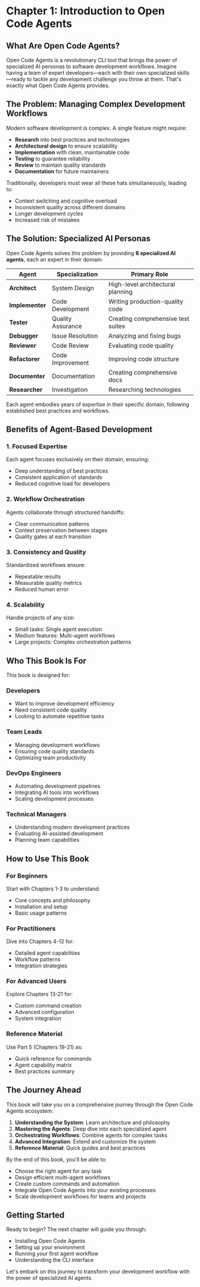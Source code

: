 # Chapter 1: Introduction to Open Code Agents

## What Are Open Code Agents?

Open Code Agents is a revolutionary CLI tool that brings the power of specialized AI personas to software development workflows. Imagine having a team of expert developers—each with their own specialized skills—ready to tackle any development challenge you throw at them. That's exactly what Open Code Agents provides.

## The Problem: Managing Complex Development Workflows

Modern software development is complex. A single feature might require:

- **Research** into best practices and technologies
- **Architectural design** to ensure scalability
- **Implementation** with clean, maintainable code
- **Testing** to guarantee reliability
- **Review** to maintain quality standards
- **Documentation** for future maintainers

Traditionally, developers must wear all these hats simultaneously, leading to:
- Context switching and cognitive overload
- Inconsistent quality across different domains
- Longer development cycles
- Increased risk of mistakes

## The Solution: Specialized AI Personas

Open Code Agents solves this problem by providing **8 specialized AI agents**, each an expert in their domain:

| Agent | Specialization | Primary Role |
|-------|----------------|-------------|
| **Architect** | System Design | High-level architectural planning |
| **Implementer** | Code Development | Writing production-quality code |
| **Tester** | Quality Assurance | Creating comprehensive test suites |
| **Debugger** | Issue Resolution | Analyzing and fixing bugs |
| **Reviewer** | Code Review | Evaluating code quality |
| **Refactorer** | Code Improvement | Improving code structure |
| **Documenter** | Documentation | Creating comprehensive docs |
| **Researcher** | Investigation | Researching technologies |

Each agent embodies years of expertise in their specific domain, following established best practices and workflows.

## Benefits of Agent-Based Development

### 1. **Focused Expertise**
Each agent focuses exclusively on their domain, ensuring:
- Deep understanding of best practices
- Consistent application of standards
- Reduced cognitive load for developers

### 2. **Workflow Orchestration**
Agents collaborate through structured handoffs:
- Clear communication patterns
- Context preservation between stages
- Quality gates at each transition

### 3. **Consistency and Quality**
Standardized workflows ensure:
- Repeatable results
- Measurable quality metrics
- Reduced human error

### 4. **Scalability**
Handle projects of any size:
- Small tasks: Single agent execution
- Medium features: Multi-agent workflows
- Large projects: Complex orchestration patterns

## Who This Book Is For

This book is designed for:

### **Developers**
- Want to improve development efficiency
- Need consistent code quality
- Looking to automate repetitive tasks

### **Team Leads**
- Managing development workflows
- Ensuring code quality standards
- Optimizing team productivity

### **DevOps Engineers**
- Automating development pipelines
- Integrating AI tools into workflows
- Scaling development processes

### **Technical Managers**
- Understanding modern development practices
- Evaluating AI-assisted development
- Planning team capabilities

## How to Use This Book

### **For Beginners**
Start with Chapters 1-3 to understand:
- Core concepts and philosophy
- Installation and setup
- Basic usage patterns

### **For Practitioners**
Dive into Chapters 4-12 for:
- Detailed agent capabilities
- Workflow patterns
- Integration strategies

### **For Advanced Users**
Explore Chapters 13-21 for:
- Custom command creation
- Advanced configuration
- System integration

### **Reference Material**
Use Part 5 (Chapters 19-21) as:
- Quick reference for commands
- Agent capability matrix
- Best practices summary

## The Journey Ahead

This book will take you on a comprehensive journey through the Open Code Agents ecosystem:

1. **Understanding the System**: Learn architecture and philosophy
2. **Mastering the Agents**: Deep dive into each specialized agent
3. **Orchestrating Workflows**: Combine agents for complex tasks
4. **Advanced Integration**: Extend and customize the system
5. **Reference Material**: Quick guides and best practices

By the end of this book, you'll be able to:
- Choose the right agent for any task
- Design efficient multi-agent workflows
- Create custom commands and automation
- Integrate Open Code Agents into your existing processes
- Scale development workflows for teams and projects

## Getting Started

Ready to begin? The next chapter will guide you through:
- Installing Open Code Agents
- Setting up your environment
- Running your first agent workflow
- Understanding the CLI interface

Let's embark on this journey to transform your development workflow with the power of specialized AI agents.
